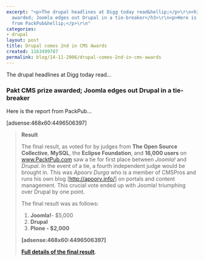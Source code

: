 ```yaml
---
excerpt: "<p>The drupal headlines at Digg today read&hellip;</p>\r\n<h3>Pakt CMS prize
  awarded; Joomla edges out Drupal in a tie-breaker</h3>\r\n<p>Here is the report
  from PackPub&hellip;</p>\r\n"
categories:
- drupal
layout: post
title: Drupal comes 2nd in CMS Awards
created: 1163499787
permalink: blog/14-11-2006/drupal-comes-2nd-in-cms-awards
---
```

<p>The drupal headlines at Digg today read&hellip;</p>
<h3>Pakt CMS prize awarded; Joomla edges out Drupal in a tie-breaker</h3>
<p>Here is the report from PackPub&hellip;</p>
<!--break-->
[adsense:468x60:4496506397]
<blockquote>
  <p><strong>Result</strong></p>
  <p>The final result, as voted for by judges from <strong>The Open Source Collective</strong>, <strong>MySQL</strong>, the <strong>Eclipse Foundation</strong>, and <strong>16,000 users</strong> on <a href="http://www.PacktPub.com">www.PacktPub.com</a> saw a tie for first place between <em>Joomla!</em> and <em>Drupal</em>. In the event of a tie, a fourth independent judge would be brought in. This was <em>Apoorv Durga</em> who is a member of CMSPros and runs his own blog [<a href="http://apoorv.info/">http://apoorv.info/</a>] on portals and content management. This crucial vote ended up with Joomla! triumphing over Drupal by one point.</p>
<p>The final result was as follows:</p>
<ol>
<li><strong>Joomla!</strong>- $5,000</li>
<li><strong>Drupal</strong< - $3,000</li>
<li><strong>Plone</strong> - $2,000</li>
</ol>
[adsense:468x60:4496506397]
<p><a href="http://www.packtpub.com/article/open-source-content-management-system-award-winner-announced">Full details of the final result</a>.</p>
</blockquote>
